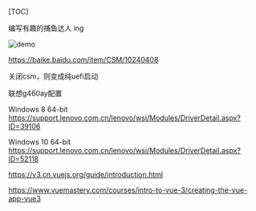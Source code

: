 [TOC]

<!-- getTotalLength
getPointAtLength -->

编写有趣的捕鱼达人 ing

![demo](demo-img/demo-2021-12-7.png)


https://baike.baidu.com/item/CSM/10240408

关闭csm，则变成纯uefi启动

联想g460ay配置

Windows 8 64-bit
https://support.lenovo.com.cn/lenovo/wsi/Modules/DriverDetail.aspx?ID=39106

Windows 10 64-bit
https://support.lenovo.com.cn/lenovo/wsi/Modules/DriverDetail.aspx?ID=52118


<!-- vue3 -->
https://v3.cn.vuejs.org/guide/introduction.html

https://www.vuemastery.com/courses/intro-to-vue-3/creating-the-vue-app-vue3